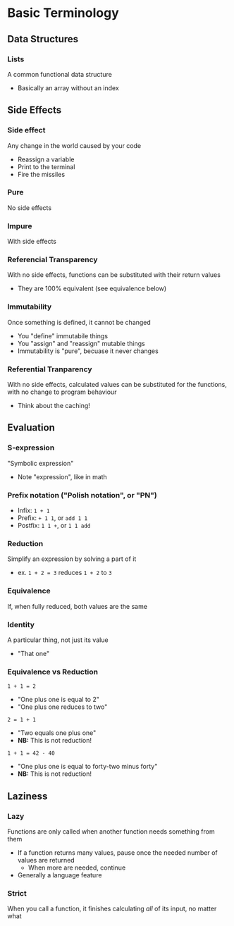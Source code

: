 # Basic Terminology

## Data Structures
### Lists
A common functional data structure
- Basically an array without an index

## Side Effects
### Side effect
Any change in the world caused by your code
- Reassign a variable
- Print to the terminal
- Fire the missiles

### Pure
No side effects

### Impure
With side effects

### Referencial Transparency
With no side effects, functions can be substituted with their return values
- They are 100% equivalent (see equivalence below)

### Immutability
Once something is defined, it cannot be changed
- You "define" immutabile things
- You "assign" and "reassign" mutable things
- Immutability is "pure", becuase it never changes

### Referential Tranparency
With no side effects, calculated values can be substituted for the functions,
  with no change to program behaviour
- Think about the caching!

## Evaluation
### S-expression
"Symbolic expression"
- Note "expression", like in math

### Prefix notation ("Polish notation", or "PN")
- Infix: `1 + 1`
- Prefix: `+ 1 1`, or `add 1 1`
- Postfix: `1 1 +`, or `1 1 add`

### Reduction
Simplify an expression by solving a part of it
- ex. `1 + 2 = 3` reduces `1 + 2` to `3`

### Equivalence
If, when fully reduced, both values are the same

### Identity
A particular thing, not just its value
- "That one"


### Equivalence vs Reduction
`1 + 1 = 2`
- "One plus one is equal to 2"
- "One plus one reduces to two"

`2 = 1 + 1`
- "Two equals one plus one"
- **NB:** This is not reduction!

`1 + 1 = 42 - 40`
- "One plus one is equal to forty-two minus forty"
- **NB:** This is not reduction!

## Laziness
### Lazy
Functions are only called when another function needs something from them
- If a function returns many values, pause once the needed number of values are returned
  - When more are needed, continue
- Generally a language feature

### Strict
When you call a function, it finishes calculating _all_ of its input, no matter what